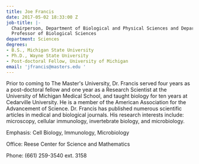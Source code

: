 ```yaml
---
title: Joe Francis
date: 2017-05-02 18:33:00 Z
job-title: |-
  Chairperson, Department of Biological and Physical Sciences and Department of Mathematics
  Professor of Biological Sciences
department: Sciences
degrees:
- B.S., Michigan State University
- Ph.D., Wayne State University
- Post-doctoral Fellow, University of Michigan
email: 'jfrancis@masters.edu '
---
```


Prior to coming to The Master's University, Dr. Francis served four years as a post-doctoral fellow and one year as a Research Scientist at the University of Michigan Medical School, and taught biology for ten years at Cedarville University. He is a member of the American Association for the Advancement of Science. Dr. Francis has published numerous scientific articles in medical and biological journals. His research interests include: microscopy, cellular immunology, invertebrate biology, and microbiology.

Emphasis:
Cell Biology, Immunology, Microbiology

Office:
Reese Center for Science and Mathematics

Phone:
(661) 259-3540 ext. 3158
